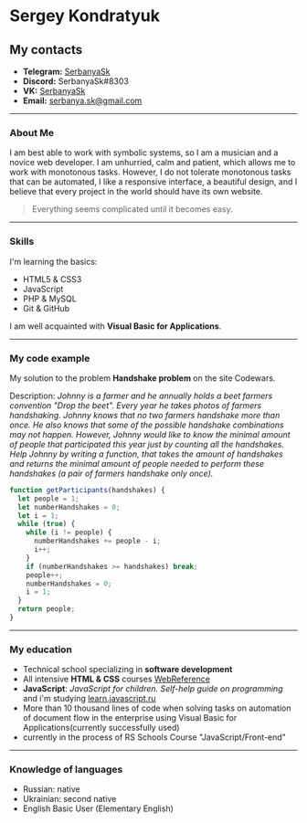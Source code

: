 # Sergey Kondratyuk

## My contacts

- **Telegram:** [SerbanyaSk](https://t.me/SerbanyaSk)
- **Discord:** SerbanyaSk#8303
- **VK:** [SerbanyaSk](https://vk.com/serbanyask)
- **Email:** serbanya.sk@gmail.com

---

### About Me

I am best able to work with symbolic systems, so I am a musician and a novice web developer. I am unhurried, calm and patient, which allows me to work with monotonous tasks. However, I do not tolerate monotonous tasks that can be automated, I like a responsive interface, a beautiful design, and I believe that every project in the world should have its own website.

> Everything seems complicated until it becomes easy.

---

### Skills

I'm learning the basics:

- HTML5 & CSS3
- JavaScript
- PHP & MySQL
- Git & GitHub

I am well acquainted with **Visual Basic for Applications**.

---

### My code example

My solution to the problem **Handshake problem** on the site Сodewars.

Description:
_Johnny is a farmer and he annually holds a beet farmers convention "Drop the beet".
Every year he takes photos of farmers handshaking. Johnny knows that no two farmers handshake more than once. He also knows that some of the possible handshake combinations may not happen.
However, Johnny would like to know the minimal amount of people that participated this year just by counting all the handshakes.
Help Johnny by writing a function, that takes the amount of handshakes and returns the minimal amount of people needed to perform these handshakes (a pair of farmers handshake only once)._

```js
function getParticipants(handshakes) {
  let people = 1;
  let numberHandshakes = 0;
  let i = 1;
  while (true) {
    while (i != people) {
      numberHandshakes += people - i;
      i++;
    }
    if (numberHandshakes >= handshakes) break;
    people++;
    numberHandshakes = 0;
    i = 1;
  }
  return people;
}
```

---

### My education

- Technical school specializing in **software development**
- All intensive **HTML & CSS** courses [WebReference](https://webref.ru/)
- **JavaScript**: _JavaScript for children. Self-help guide on programming_ and i'm studying [learn.javascript.ru](https://learn.javascript.ru/)
- More than 10 thousand lines of code when solving tasks on automation of document flow in the enterprise using Visual Basic for Applications(currently successfully used)
- currently in the process of RS Schools Course "JavaScript/Front-end"

---

### Knowledge of languages

- Russian: native
- Ukrainian: second native
- English Basic User (Elementary English)
